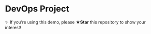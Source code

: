  # DevOps Project 

✨ If you’re using this demo, please **★Star** this repository to show your interest!